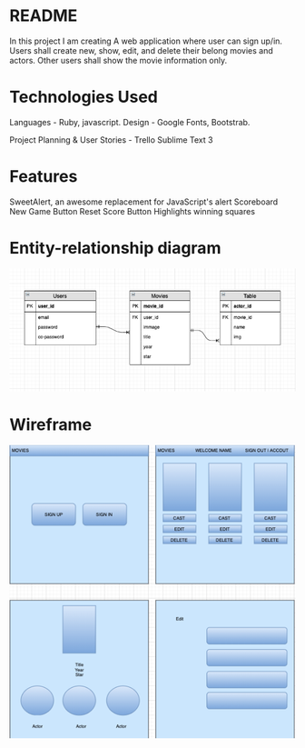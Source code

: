 # README

In this project I am creating A web application where user can sign up/in. Users shall create new, show, edit, and delete their belong movies and actors. Other users shall show the movie information only. 

# Technologies Used
Languages - Ruby, javascript.
Design - Google Fonts, Bootstrab. 

Project Planning & User Stories - Trello
Sublime Text 3
# Features
SweetAlert, an awesome replacement for JavaScript's alert
Scoreboard
New Game Button
Reset Score Button
Highlights winning squares

# Entity-relationship diagram
![ERD](/app/assets/images/ERD.png)

# Wireframe
![FRAM](/app/assets/images/FRAM.png)
